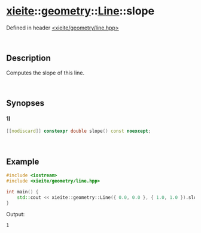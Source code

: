 # [xieite](../../../../../xieite.md)\:\:[geometry](../../../../../geometry.md)\:\:[Line](../../../line.md)\:\:slope
Defined in header [<xieite/geometry/line.hpp>](../../../../../../include/xieite/geometry/line.hpp)

&nbsp;

## Description
Computes the slope of this line.

&nbsp;

## Synopses
#### 1)
```cpp
[[nodiscard]] constexpr double slope() const noexcept;
```

&nbsp;

## Example
```cpp
#include <iostream>
#include <xieite/geometry/line.hpp>

int main() {
    std::cout << xieite::geometry::Line({ 0.0, 0.0 }, { 1.0, 1.0 }).slope() << '\n';
}
```
Output:
```
1
```
